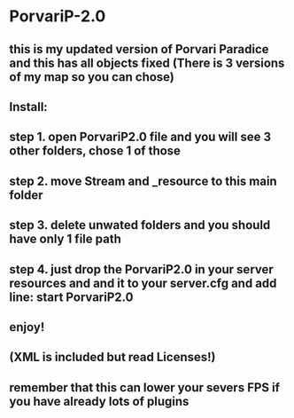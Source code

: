 # PorvariP-2.0
this is my updated version of Porvari Paradice and this has all objects fixed (There is 3 versions of my map so you can chose)
-----------------------------------------------------------------------------------------------------------------------------
Install: 
---------
step 1. open PorvariP2.0 file and you will see 3 other folders, chose 1 of those
--------------------------------------------------------------------------------
step 2. move Stream and _resource to this main folder
-----------------------------------------------------
step 3. delete unwated folders and you should have only 1 file path
---------------------------------------------------------------------
step 4. just drop the PorvariP2.0 in your server resources and and it to your server.cfg and add line: start PorvariP2.0
-------------------------------------------------------------------------------------------------------------------------
enjoy!
------
(XML is included but read Licenses!)
------------------------------------
remember that this can lower your severs FPS if you have already lots of plugins 
--------------------------------------------------------------------------------
